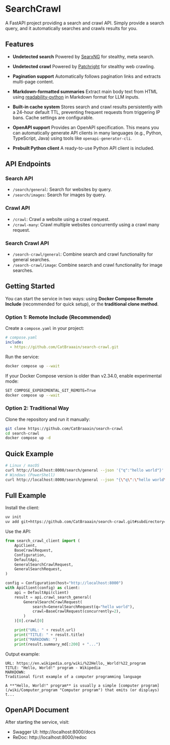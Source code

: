 # SearchCrawl

A FastAPI project providing a search and crawl API.
Simply provide a search query, and it automatically searches and crawls results for you.


## Features

- **Undetected search**
  Powered by [SearxNG](https://github.com/searxng/searxng) for stealthy, meta search.

- **Undetected crawl**
  Powered by [Patchright](https://github.com/CatBraaain/patchright) for stealthy web crawling.

- **Pagination support**
  Automatically follows pagination links and extracts multi-page content.

- **Markdown-formatted summaries**
  Extract main body text from HTML using [readability-python](https://github.com/buriy/python-readability) in Markdown format for LLM inputs.

- **Built-in cache system**
  Stores search and crawl results persistently with a 24-hour default TTL, preventing frequent requests from triggering IP bans. Cache settings are configurable.

- **OpenAPI support**
  Provides an OpenAPI specification.
  This means you can automatically generate API clients in many languages (e.g., Python, TypeScript, Java) using tools like `openapi-generator-cli`.

- **Prebuilt Python client**
  A ready-to-use Python API client is included.


## API Endpoints

### Search API
- `/search/general`: Search for websites by query.
- `/search/images`: Search for images by query.

### Crawl API
- `/crawl`: Crawl a website using a crawl request.
- `/crawl-many`: Crawl multiple websites concurrently using a crawl many request.

### Search Crawl API
- `/search-crawl/general`: Combine search and crawl functionality for general searches.
- `/search-crawl/image`: Combine search and crawl functionality for image searches.


## Getting Started

You can start the service in two ways:
using **Docker Compose Remote Include** (recommended for quick setup),
or the **traditional clone method**.

### Option 1: Remote Include (Recommended)

Create a `compose.yaml` in your project:
```yaml
# compose.yaml
include:
  - https://github.com/CatBraaain/search-crawl.git
```

Run the service:
```bash
docker compose up --wait
```

If your Docker Compose version is older than v2.34.0, enable experimental mode:
```bash
SET COMPOSE_EXPERIMENTAL_GIT_REMOTE=True
docker compose up --wait
```

### Option 2: Traditional Way
Clone the repository and run it manually:
```bash
git clone https://github.com/CatBraaain/search-crawl
cd search-crawl
docker compose up -d
```


## Quick Example
```bash
# Linux / macOS
curl http://localhost:8000/search/general --json '{"q":"hello world"}'
# Windows (PowerShell)
curl http://localhost:8000/search/general --json "{\"q\":\"hello world\"}"
```

## Full Example
Install the client:
```bash
uv init
uv add git+https://github.com/CatBraaain/search-crawl.git#subdirectory=search_crawl_client
```

Use the API:
```python
from search_crawl_client import (
    ApiClient,
    BaseCrawlRequest,
    Configuration,
    DefaultApi,
    GeneralSearchCrawlRequest,
    GeneralSearchRequest,
)

config = Configuration(host="http://localhost:8000")
with ApiClient(config) as client:
    api = DefaultApi(client)
    result = api.crawl_search_general(
        GeneralSearchCrawlRequest(
            search=GeneralSearchRequest(q="hello world"),
            crawl=BaseCrawlRequest(concurrently=2),
        )
    )[0].crawl[0]

    print("URL: " + result.url)
    print("TITLE: " + result.title)
    print("MARKDOWN: ")
    print(result.summary_md[:200] + "...")
```

Output example:
```text
URL: https://en.wikipedia.org/wiki/%22Hello,_World!%22_program
TITLE: "Hello, World!" program - Wikipedia
MARKDOWN:
Traditional first example of a computer programming language

A **"Hello, World!" program** is usually a simple [computer program](/wiki/Computer_program "Computer program") that emits (or displays) t...
```

## OpenAPI Document
After starting the service, visit:
- Swagger UI: http://localhost:8000/docs
- ReDoc: http://localhost:8000/redoc
